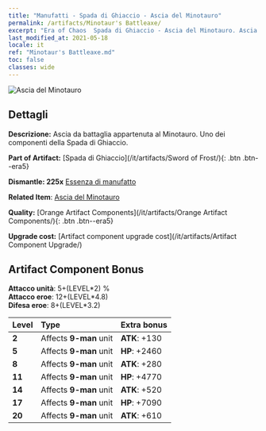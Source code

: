 ```yaml
---
title: "Manufatti - Spada di Ghiaccio - Ascia del Minotauro"
permalink: /artifacts/Minotaur's Battleaxe/
excerpt: "Era of Chaos  Spada di Ghiaccio - Ascia del Minotauro. Ascia da battaglia appartenuta al Minotauro. Uno dei componenti della Spada di Ghiaccio."
last_modified_at: 2021-05-18
locale: it
ref: "Minotaur's Battleaxe.md"
toc: false
classes: wide
---
```


 ![Ascia del Minotauro](/images/t/artifact_40432.png)



## Dettagli

 **Descrizione:** Ascia da battaglia appartenuta al Minotauro. Uno dei componenti della Spada di Ghiaccio.

 **Part of Artifact:** [Spada di Ghiaccio](/it/artifacts/Sword of Frost/){: .btn .btn--era5}

 **Dismantle: 225x** [Essenza di manufatto](/ItemsIT/con_905/)

 **Related Item**: [Ascia del Minotauro](/ItemsIT/art_161/)

 **Quality:** [Orange Artifact Components](/it/artifacts/Orange Artifact Components/){: .btn .btn--era5}

 **Upgrade cost:** [Artifact component upgrade cost](/it/artifacts/Artifact Component Upgrade/)

## Artifact Component Bonus

  **Attacco unità**: 5+(LEVEL\*2) %<br/>**Attacco eroe**: 12+(LEVEL\*4.8)<br/>**Difesa eroe**: 8+(LEVEL\*3.2)

  |  Level  | Type |    Extra bonus  | 
  |:--------|:-----|:----------------| 
  | **2** | Affects **9-man** unit | **ATK**: +130 | 
  | **5** | Affects **9-man** unit | **HP**: +2460 | 
  | **8** | Affects **9-man** unit | **ATK**: +280 | 
  | **11** | Affects **9-man** unit | **HP**: +4770 | 
  | **14** | Affects **9-man** unit | **ATK**: +520 | 
  | **17** | Affects **9-man** unit | **HP**: +7090 | 
  | **20** | Affects **9-man** unit | **ATK**: +610 | 
